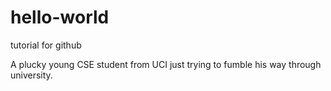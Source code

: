 # hello-world
tutorial for github

A plucky young CSE student from UCI just trying to fumble his way through university.
